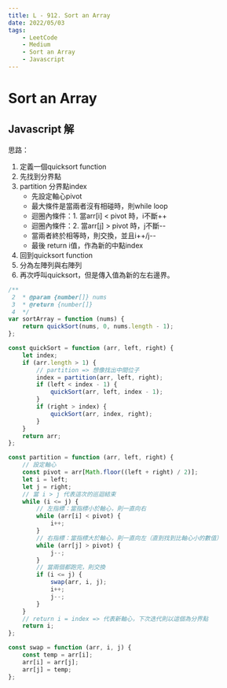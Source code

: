 ```yaml
---
title: L - 912. Sort an Array
date: 2022/05/03
tags: 
    - LeetCode
    - Medium
    - Sort an Array
    - Javascript
---
```

# Sort an Array
## Javascript 解
思路：
1. 定義一個quicksort function
2. 先找到分界點
3. partition 分界點index
    - 先設定軸心pivot
    - 最大條件是當兩者沒有相碰時，則while loop
    - 迴圈內條件：1. 當arr[i] < pivot 時，i不斷++
    - 迴圈內條件：2. 當arr[j] > pivot 時，j不斷--
    - 當兩者終於相等時，則交換，並且i++/j--
    - 最後 return i值，作為新的中點index
4. 回到quicksort function
5. 分為左陣列與右陣列
6. 再次呼叫quicksort，但是傳入值為新的左右邊界。
```javascript
/**
 2  * @param {number[]} nums
 3  * @return {number[]}
 4  */
var sortArray = function (nums) {
    return quickSort(nums, 0, nums.length - 1);
};

const quickSort = function (arr, left, right) {
    let index;
    if (arr.length > 1) {
        // partition => 想像找出中間位子
        index = partition(arr, left, right);
        if (left < index - 1) {
            quickSort(arr, left, index - 1);
        }
        if (right > index) {
            quickSort(arr, index, right);
        }
    }
    return arr;
};

const partition = function (arr, left, right) {
    // 設定軸心
    const pivot = arr[Math.floor((left + right) / 2)];
    let i = left;
    let j = right;
    // 當 i > j 代表這次的巡迴結束
    while (i <= j) {
        // 左指標：當指標小於軸心，則一直向右
        while (arr[i] < pivot) {
            i++;
        }
        // 右指標：當指標大於軸心，則一直向左（直到找到比軸心小的數值）
        while (arr[j] > pivot) {
            j--;
        }
        // 當兩個都跑完，則交換
        if (i <= j) {
            swap(arr, i, j);
            i++;
            j--;
        }
    }
    // return i = index => 代表新軸心，下次迭代則以這個為分界點
    return i;
};

const swap = function (arr, i, j) {
    const temp = arr[i];
    arr[i] = arr[j];
    arr[j] = temp;
};
```